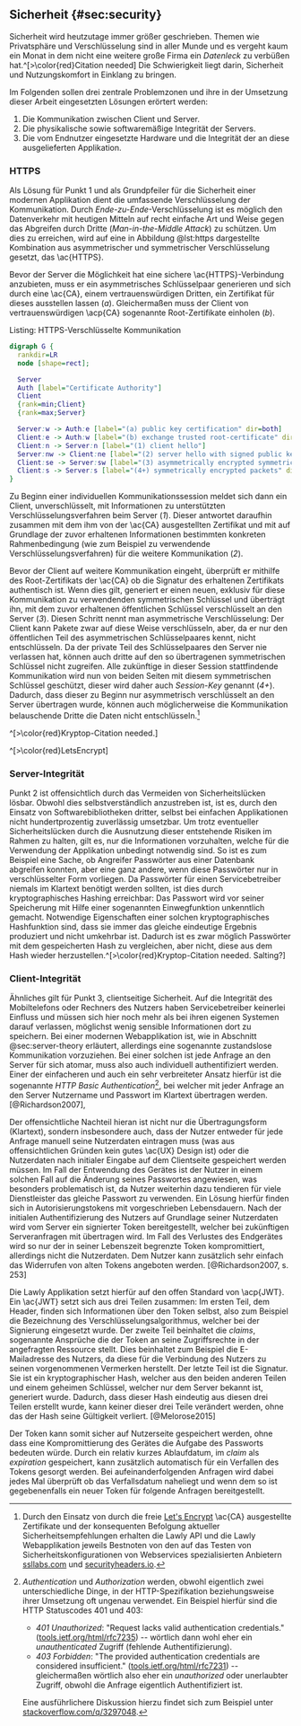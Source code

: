 ## Sicherheit {#sec:security}
Sicherheit wird heutzutage immer größer geschrieben. Themen wie Privatsphäre und Verschlüsselung sind in aller Munde und es vergeht kaum ein Monat in dem nicht eine weitere große Firma ein *Datenleck* zu verbüßen hat.^[>\color{red}Citation needed] Die Schwierigkeit liegt darin, Sicherheit und Nutzungskomfort in Einklang zu bringen.

Im Folgenden sollen drei zentrale Problemzonen und ihre in der Umsetzung dieser Arbeit eingesetzten Lösungen erörtert werden:

  1. Die Kommunikation zwischen Client und Server.
  2. Die physikalische sowie softwaremäßige Integrität der Servers.
  3. Die vom Endnutzer eingesetzte Hardware und die Integrität der an diese ausgelieferten Applikation.

### HTTPS
Als Lösung für Punkt 1 und als Grundpfeiler für die Sicherheit einer modernen Applikation dient die umfassende Verschlüsselung der Kommunikation. Durch *Ende-zu-Ende*-Verschlüsselung ist es möglich den Datenverkehr mit heutigen Mitteln auf recht einfache Art und Weise gegen das Abgreifen durch Dritte (*Man-in-the-Middle Attack*) zu schützen. Um dies zu erreichen, wird auf eine in Abbildung @lst:https dargestellte Kombination aus asymmetrischer und symmetrischer Verschlüsselung gesetzt, das \ac{HTTPS}.

Bevor der Server die Möglichkeit hat eine sichere \ac{HTTPS}-Verbindung anzubieten, muss er ein asymmetrisches Schlüsselpaar generieren und sich durch eine \ac{CA}, einem vertrauenswürdigen Dritten, ein Zertifikat für dieses ausstellen lassen (*a*). Gleichermaßen muss der Client von vertrauenswürdigen \acp{CA} sogenannte Root-Zertifikate einholen (*b*).

Listing: HTTPS-Verschlüsselte Kommunikation

```{.dot #lst:https}
digraph G {
  rankdir=LR
  node [shape=rect];

  Server
  Auth [label="Certificate Authority"]
  Client
  {rank=min;Client}
  {rank=max;Server}

  Server:w -> Auth:e [label="(a) public key certification" dir=both]
  Client:e -> Auth:w [label="(b) exchange trusted root-certificate" dir=both]
  Client:n -> Server:n [label="(1) client hello"]
  Server:nw -> Client:ne [label="(2) server hello with signed public key"]
  Client:se -> Server:sw [label="(3) asymmetrically encrypted symmetric key"]
  Client:s -> Server:s [label="(4+) symmetrically encrypted packets" dir=both]
}
```

Zu Beginn einer individuellen Kommunikationssession meldet sich dann ein Client, unverschlüsselt, mit Informationen zu unterstützten Verschlüsselungsverfahren beim Server (*1*). Dieser antwortet daraufhin zusammen mit dem ihm von der \ac{CA} ausgestellten Zertifikat und mit auf Grundlage der zuvor erhaltenen Informationen bestimmten konkreten Rahmenbedingung (wie zum Beispiel zu verwendende Verschlüsselungsverfahren) für die weitere Kommunikation (*2*).

Bevor der Client auf weitere Kommunikation eingeht, überprüft er mithilfe des Root-Zertifikats der \ac{CA} ob die Signatur des erhaltenen Zertifikats authentisch ist. Wenn dies gilt, generiert er einen neuen, exklusiv für diese Kommunikation zu verwendenden symmetrischen Schlüssel und überträgt ihn, mit dem zuvor erhaltenen öffentlichen Schlüssel verschlüsselt an den Server (*3*). Diesen Schritt nennt man asymmetrische Verschlüsselung: Der Client kann Pakete zwar auf diese Weise verschlüsseln, aber, da er nur den öffentlichen Teil des asymmetrischen Schlüsselpaares kennt, nicht entschlüsseln. Da der private Teil des Schlüsselpaares den Server nie verlassen hat, können auch dritte auf den so übertragenen symmetrischen Schlüssel nicht zugreifen. Alle zukünftige in dieser Session stattfindende Kommunikation wird nun von beiden Seiten mit diesem symmetrischen Schlüssel geschützt, dieser wird daher auch *Session-Key* genannt (*4+*). Dadurch, dass dieser zu Beginn nur asymmetrisch verschlüsselt an den Server übertragen wurde, können auch möglicherweise die Kommunikation belauschende Dritte die Daten nicht entschlüsseln.[^As]

^[>\color{red}Kryptop-Citation needed.]

^[>\color{red}LetsEncrypt]



### Server-Integrität
Punkt 2 ist offensichtlich durch das Vermeiden von Sicherheitslücken lösbar. Obwohl dies selbstverständlich anzustreben ist, ist es, durch den Einsatz von Softwarebibliotheken dritter, selbst bei einfachen Applikationen nicht hundertprozentig zuverlässig umsetzbar. Um trotz eventueller Sicherheitslücken durch die Ausnutzung dieser entstehende Risiken im Rahmen zu halten, gilt es, nur die Informationen vorzuhalten, welche für die Verwendung der Applikation unbedingt notwendig sind. So ist es zum Beispiel eine Sache, ob Angreifer Passwörter aus einer Datenbank abgreifen konnten, aber eine ganz andere, wenn diese Passwörter nur in verschlüsselter Form vorliegen. Da Passwörter für einen Servicebetreiber niemals im Klartext benötigt werden sollten, ist dies durch kryptographisches Hashing erreichbar: Das Passwort wird vor seiner Speicherung mit Hilfe einer sogenannten Einwegfunktion unkenntlich gemacht. Notwendige Eigenschaften einer solchen kryptographisches Hashfunktion sind, dass sie immer das gleiche eindeutige Ergebnis produziert und nicht umkehrbar ist. Dadurch ist es zwar möglich Passwörter mit dem gespeicherten Hash zu vergleichen, aber nicht, diese aus dem Hash wieder herzustellen.^[>\color{red}Kryptop-Citation needed. Salting?]



### Client-Integrität
Ähnliches gilt für Punkt 3, clientseitige Sicherheit. Auf die Integrität des Mobiltelefons oder Rechners des Nutzers haben Servicebetreiber keinerlei Einfluss und müssen sich hier noch mehr als bei ihren eigenen Systemen darauf verlassen, möglichst wenig sensible Informationen dort zu speichern. Bei einer modernen Webapplikation ist, wie in Abschnitt @sec:server-theory erläutert, allerdings eine sogenannte zustandslose Kommunikation vorzuziehen. Bei einer solchen ist jede Anfrage an den Server für sich atomar, muss also auch individuell authentifiziert werden. Einer der einfacheren und auch ein sehr verbreiteter Ansatz hierfür ist die sogenannte *HTTP Basic Authentication*[^authentorization], bei welcher mit jeder Anfrage an den Server Nutzername und Passwort im Klartext übertragen werden. [@Richardson2007],<!--s. 239--><!-- https://tools.ietf.org/html/rfc1945#section-11.1 -->

Der offensichtliche Nachteil hieran ist nicht nur die Übertragungsform (Klartext), sondern insbesondere auch, dass der Nutzer entweder für jede Anfrage manuell seine Nutzerdaten eintragen muss (was aus offensichtlichen Gründen kein gutes \ac{UX} Design ist) oder die Nutzerdaten nach initialer Eingabe auf dem Clientseite gespeichert werden müssen. Im Fall der Entwendung des Gerätes ist der Nutzer in einem solchen Fall auf die Änderung seines Passwortes angewiesen, was besonders problematisch ist, da Nutzer weiterhin dazu tendieren für viele Dienstleister das gleiche Passwort zu verwenden. Ein Lösung hierfür finden sich in Autorisierungstokens mit vorgeschrieben Lebensdauern. Nach der initialen Authentifizierung des Nutzers auf Grundlage seiner Nutzerdaten wird vom Server ein signierter Token bereitgestellt, welcher bei zukünftigen Serveranfragen mit übertragen wird. Im Fall des Verlustes des Endgerätes wird so nur der in seiner Lebenszeit begrenzte Token kompromittiert, allerdings nicht die Nutzerdaten. Dem Nutzer kann zusätzlich sehr einfach das Widerrufen von alten Tokens angeboten werden. [@Richardson2007, s. 253]

Die Lawly Applikation setzt hierfür auf den offen Standard von \acp{JWT}. Ein \ac{JWT} setzt sich aus drei Teilen zusammen: Im ersten Teil, dem Header, finden sich Informationen über den Token selbst, also zum Beispiel die Bezeichnung des Verschlüsselungsalgorithmus, welcher bei der Signierung eingesetzt wurde. Der zweite Teil beinhaltet die *claims*, sogenannte Ansprüche die der Token an seine Zugriffsrechte in der angefragten Ressource stellt. Dies beinhaltet zum Beispiel die E-Mailadresse des Nutzers, da diese für die Verbindung des Nutzers zu seinen vorgenommenen Vermerken herstellt. Der letzte Teil ist die Signatur. Sie ist ein kryptographischer Hash, welcher aus den beiden anderen Teilen und einem geheimen Schlüssel, welcher nur dem Server bekannt ist, generiert wurde. Dadurch, dass dieser Hash eindeutig aus diesen drei Teilen erstellt wurde, kann keiner dieser drei Teile verändert werden, ohne das der Hash seine Gültigkeit verliert. [@Melorose2015]

Der Token kann somit sicher auf Nutzerseite gespeichert werden, ohne dass eine Kompromittierung des Gerätes die Aufgabe des Passworts bedeuten würde. Durch ein relativ kurzes Ablaufdatum, im *claim* als *expiration* gespeichert, kann zusätzlich automatisch für ein Verfallen des Tokens gesorgt werden. Bei aufeinanderfolgenden Anfragen wird dabei jedes Mal überprüft ob das Verfallsdatum naheliegt und wenn dem so ist gegebenenfalls ein neuer Token für folgende Anfragen bereitgestellt.

[^As]: Durch den Einsatz von durch die freie [Let's Encrypt](https://letsencrypt.org) \ac{CA} ausgestellte Zertifikate und der konsequenten Befolgung aktueller Sicherheitsempfehlungen erhalten die Lawly API und die Lawly Webapplikation jeweils Bestnoten von den auf das Testen von Sicherheitskonfigurationen von Webservices spezialisierten Anbietern [ssllabs.com](https://www.ssllabs.com/ssltest/analyze.html?d=api.lawly.org) und [securityheaders.io](https://securityheaders.io/?q=api.lawly.org&followRedirects=on).

[^authentorization]:
    *Authentication* und *Authorization* werden, obwohl eigentlich zwei unterschiedliche Dinge, in der HTTP-Spezifikation beziehungsweise ihrer Umsetzung oft ungenau verwendet. Ein Beispiel hierfür sind die HTTP Statuscodes 401 und 403:

      + *401 Unauthorized*: "Request lacks valid authentication credentials." ([tools.ietf.org/html/rfc7235](https://tools.ietf.org/html/rfc7235#section-3.1)) -- wörtlich dann wohl eher ein *unauthenticated* Zugriff (fehlende Authentifizierung).
      + *403 Forbidden*: "The provided authentication credentials are considered insufficient." ([tools.ietf.org/html/rfc7231](https://tools.ietf.org/html/rfc7231#section-6.5.3)) -- gleichermaßen wörtlich also eher ein *unauthorized* oder unerlaubter Zugriff, obwohl die Anfrage eigentlich Authentifiziert ist.

    Eine ausführlichere Diskussion hierzu findet sich zum Beispiel unter [stackoverflow.com/q/3297048](http://stackoverflow.com/q/3297048).

<!-- https://news.ycombinator.com/item?id=11929267 -->
